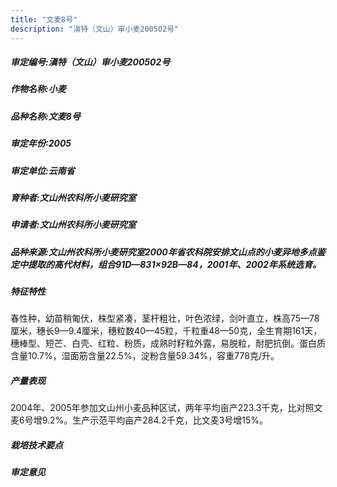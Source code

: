 ```yaml
---
title: "文麦8号"
description: "滇特（文山）审小麦200502号"
---
```

##### 审定编号:滇特（文山）审小麦200502号

##### 作物名称:小麦

##### 品种名称:文麦8号

##### 审定年份:2005

##### 审定单位:云南省

##### 育种者:文山州农科所小麦研究室

##### 申请者:文山州农科所小麦研究室

##### 品种来源:文山州农科所小麦研究室2000年省农科院安排文山点的小麦异地多点鉴定中提取的高代材料，组合91D—831×92B—84，2001年、2002年系统选育。

##### 特征特性
春性种，幼苗稍匍伏，株型紧凑，茎杆粗壮，叶色浓绿，剑叶直立，株高75—78厘米，穗长9—9.4厘米，穗粒数40—45粒，千粒重48—50克，全生育期161天，穗棒型、短芒、白壳、红粒、粉质，成熟时籽粒外露，易脱粒，耐肥抗倒。蛋白质含量10.7%，湿面筋含量22.5%，淀粉含量59.34%，容重778克/升。

##### 产量表现
2004年、2005年参加文山州小麦品种区试，两年平均亩产223.3千克，比对照文麦6号增9.2%。生产示范平均亩产284.2千克，比文麦3号增15%。

##### 栽培技术要点


##### 审定意见

